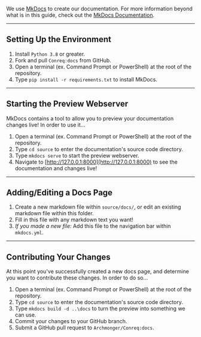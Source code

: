 We use [MkDocs](https://www.mkdocs.org/#overview) to create our documentation. For more information beyond what is in this guide, check out the [MkDocs Documentation](https://www.mkdocs.org/#getting-started).

---

## Setting Up the Environment

1. Install `Python 3.8` or greater.
2. Fork and pull `Conreq:docs` from GitHub.
3. Open a terminal (ex. Command Prompt or PowerShell) at the root of the repository.
4. Type `pip install -r requirements.txt` to install MkDocs.

---

## Starting the Preview Webserver

MkDocs contains a tool to allow you to preview your documentation changes live! In order to use it...

1. Open a terminal (ex. Command Prompt or PowerShell) at the root of the repository.
2. Type `cd source` to enter the documentation's source code directory.
3. Type `mkdocs serve` to start the preview webserver.
4. Navigate to [http://127.0.0.1:8000](http://127.0.0.1:8000) to see the documentation and changes live!

---

## Adding/Editing a Docs Page

1. Create a new markdown file within `source/docs/`, or edit an existing markdown file within this folder.
2. Fill in this file with any markdown text you want!
3. _If you made a new file:_ Add this file to the navigation bar within `mkdocs.yml`.

---

## Contributing Your Changes

At this point you've successfully created a new docs page, and determine you want to contribute these changes. In order to do so...

1. Open a terminal (ex. Command Prompt or PowerShell) at the root of the repository.
2. Type `cd source` to enter the documentation's source code directory.
3. Type `mkdocs build -d ..\docs` to turn the preview into something we can use.
4. Commit your changes to your GitHub branch.
5. Submit a GitHub pull request to `Archmonger/Conreq:docs`.
